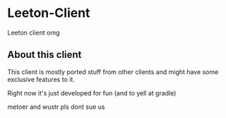 # Leeton-Client
 Leeton client omg

## About this client
 This client is mostly ported stuff from other clients and might have some exclusive features to it.

 Right now it's just developed for fun (and to yell at gradle)

 metoer and wustr pls dont sue us
